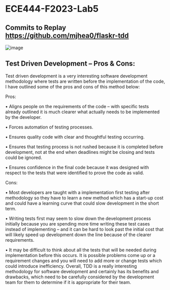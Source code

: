 # ECE444-F2023-Lab5

## Commits to Replay https://github.com/mjhea0/flaskr-tdd

![image](https://github.com/AsherHounsell/ECE444-F2023-Lab5/assets/61854862/35b77bdf-3736-46bd-aab2-cb9dc99e7056)

## Test Driven Development – Pros & Cons:
Test driven development is a very interesting software development methodology where tests are written before the implementation of the code, I have outlined some of the pros and cons of this method below:

Pros:

•	Aligns people on the requirements of the code – with specific tests already outlined it is much clearer what actually needs to be implemented by the developer.

•	Forces automation of testing processes.

•	Ensures quality code with clear and thoughtful testing occurring.

•	Ensures that testing process is not rushed because it is completed before development, not at the end when deadlines might be closing and tests could be ignored.

•	Ensures confidence in the final code because it was designed with respect to the tests that were identified to prove the code as valid.

Cons:

•	Most developers are taught with a implementation first testing after methodology so they have to learn a new method which has a start-up cost and could have a learning curve that could slow development in the short term.

•	Writing tests first may seem to slow down the development process initially because you are spending more time writing these test cases instead of implementing – and it can be hard to look past the initial cost that will likely speed up development down the line because of the clearer requirements.

•	It may be difficult to think about all the tests that will be needed during implementation before this occurs. It is possible problems come up or a requirement changes and you will need to add more or change tests which could introduce inefficiency.
Overall, TDD is a really interesting methodology for software development and certainly has its benefits and drawbacks, which need to be carefully considered by the development team for them to determine if it is appropriate for their team.
